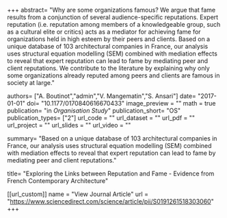 +++
abstract= "Why are some organizations famous? We argue that fame results from a conjunction of several audience-specific reputations. Expert reputation (i.e. reputation among members of a knowledgeable group, such as a cultural elite or critics) acts as a mediator for achieving fame for organizations held in high esteem by their peers and clients. Based on a unique database of 103 architectural companies in France, our analysis uses structural equation modelling (SEM) combined with mediation effects to reveal that expert reputation can lead to fame by mediating peer and client reputations. We contribute to the literature by explaining why only some organizations already reputed among peers and clients are famous in society at large."

authors= ["A. Boutinot","admin","V. Mangematin","S. Ansari"]
date= "2017-01-01"
doi= "10.1177/0170840616670433"
image_preview = ""
math = true
publication= "in *Organisation Study*"
publication_short= "OS"
publication_types= ["2"]
url_code = ""
url_dataset = ""
url_pdf = ""
url_project = ""
url_slides = ""
url_video = ""

summary= "Based on a unique database of 103 architectural companies in France, our analysis uses structural equation modelling (SEM) combined with mediation effects to reveal that expert reputation can lead to fame by mediating peer and client reputations."

title= "Exploring the Links between Reputation and Fame - Evidence from French Contemporary Architecture"

[[url_custom]]
name = "View Journal Article"
url = "https://www.sciencedirect.com/science/article/pii/S0191261518303060"
+++
